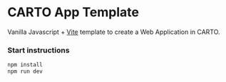 # CARTO App Template

Vanilla Javascript + [Vite](https://vitejs.dev/guide/) template to create a Web Application in CARTO.

### Start instructions

```bash 
npm install
npm run dev
```

